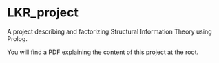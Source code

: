 # LKR_project

A project describing and factorizing Structural Information Theory using Prolog.

You will find a PDF explaining the content of this project at the root.
